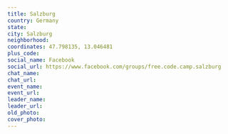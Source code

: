 ```yaml
---
title: Salzburg
country: Germany
state: 
city: Salzburg
neighborhood: 
coordinates: 47.798135, 13.046481
plus_code:
social_name: Facebook
social_url: https://www.facebook.com/groups/free.code.camp.salzburg
chat_name:
chat_url:
event_name:
event_url:
leader_name:
leader_url:
old_photo: 
cover_photo:
---
```

